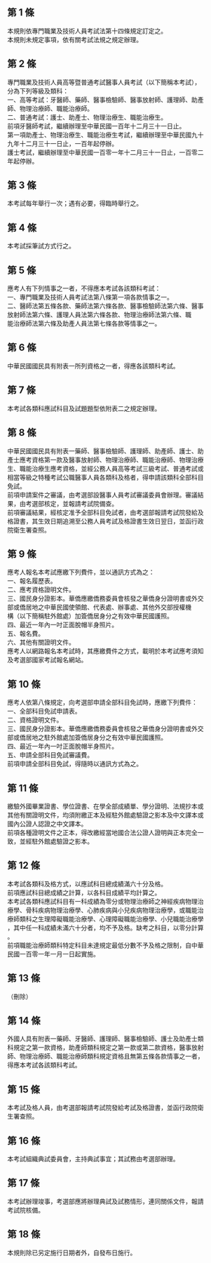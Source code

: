 第 1 條
-------
本規則依專門職業及技術人員考試法第十四條規定訂定之。   
本規則未規定事項，依有關考試法規之規定辦理。

第 2 條
-------
專門職業及技術人員高等暨普通考試醫事人員考試（以下簡稱本考試），  
分為下列等級及類科：  
一、高等考試：牙醫師、藥師、醫事檢驗師、醫事放射師、護理師、助產  
    師、物理治療師、職能治療師。  
二、普通考試：護士、助產士、物理治療生、職能治療生。  
前項牙醫師考試，繼續辦理至中華民國一百年十二月三十一日止。  
第一項助產士、物理治療生、職能治療生考試，繼續辦理至中華民國九十  
九年十二月三十一日止，一百年起停辦。  
護士考試，繼續辦理至中華民國一百零一年十二月三十一日止，一百零二  
年起停辦。

第 3 條
-------
本考試每年舉行一次；遇有必要，得臨時舉行之。

第 4 條
-------
本考試採筆試方式行之。

第 5 條
-------
應考人有下列情事之一者，不得應本考試各該類科考試：  
一、專門職業及技術人員考試法第八條第一項各款情事之一。  
二、醫師法第五條各款、藥師法第六條各款、醫事檢驗師法第六條、醫事  
    放射師法第六條、護理人員法第六條各款、物理治療師法第六條、職  
    能治療師法第六條及助產人員法第七條各款等情事之一。

第 6 條
-------
中華民國國民具有附表一所列資格之一者，得應各該類科考試。

第 7 條
-------
本考試各類科應試科目及試題題型依附表二之規定辦理。

第 8 條
-------
中華民國國民具有附表一藥師、醫事檢驗師、護理師、助產師、護士、助  
產士應考資格第一款及醫事放射師、物理治療師、職能治療師、物理治療  
生、職能治療生應考資格，並經公務人員高等考試三級考試、普通考試或  
相當等級之特種考試公職醫事人員各類科及格者，得申請該類科全部科目  
免試。  
前項申請案件之審議，由考選部設醫事人員考試審議委員會辦理。審議結  
果，由考選部核定，並報請考試院備查。  
前項審議結果，經核定准予全部科目免試者，由考選部報請考試院發給及  
格證書，其生效日期追溯至公務人員考試及格證書生效日翌日，並函行政  
院衛生署查照。

第 9 條
-------
應考人報名本考試應繳下列費件，並以通訊方式為之：  
一、報名履歷表。  
二、應考資格證明文件。  
三、國民身分證影本。華僑應繳僑務委員會核發之華僑身分證明書或外交  
    部或僑居地之中華民國使領館、代表處、辦事處、其他外交部授權機  
    構（以下簡稱駐外館處）加簽僑居身分之有效中華民國護照。  
四、最近一年內一吋正面脫帽半身照片。  
五、報名費。  
六、其他有關證明文件。  
應考人以網路報名本考試時，其應繳費件之方式，載明於本考試應考須知  
及考選部國家考試報名網站。

第 10 條
--------
應考人依第八條規定，向考選部申請全部科目免試時，應繳下列費件：  
一、全部科目免試申請表。  
二、資格證明文件。  
三、國民身分證影本。華僑應繳僑務委員會核發之華僑身分證明書或外交  
    部或僑居地之駐外館處加簽僑居身分之有效中華民國護照。  
四、最近一年內一吋正面脫帽半身照片。  
五、申請全部科目免試審議費。  
前項申請全部科目免試，得隨時以通訊方式為之。

第 11 條
--------
繳驗外國畢業證書、學位證書、在學全部成績單、學分證明、法規抄本或  
其他有關證明文件，均須附繳正本及經駐外館處驗證之影本及中文譯本或  
國內公證人認證之中文譯本。  
前項各種證明文件之正本，得改繳經當地國合法公證人證明與正本完全一  
致，並經駐外館處驗證之影本。

第 12 條
--------
本考試各類科及格方式，以應試科目總成績滿六十分及格。  
前項應試科目總成績之計算，以各科目成績平均計算之。  
本考試各類科應試科目有一科成績為零分或物理治療師之神經疾病物理治  
療學、骨科疾病物理治療學、心肺疾病與小兒疾病物理治療學，或職能治  
療師類科之生理障礙職能治療學、心理障礙職能治療學、小兒職能治療學  
，其中任一科成績未滿六十分者，均不予及格。缺考之科目，以零分計算  
。  
前項職能治療師類科特定科目未達規定最低分數不予及格之限制，自中華  
民國一百零一年一月一日起實施。

第 13 條
--------
（刪除）

第 14 條
--------
外國人具有附表一藥師、牙醫師、護理師、醫事檢驗師、護士及助產士類  
科規定之第一款資格，助產師類科規定之第一款或第二款資格，醫事放射  
師、物理治療師、職能治療師類科規定資格且無第五條各款情事之一者，  
得應本考試各該類科考試。

第 15 條
--------
本考試及格人員，由考選部報請考試院發給考試及格證書，並函行政院衛  
生署查照。

第 16 條
--------
本考試組織典試委員會，主持典試事宜；其試務由考選部辦理。

第 17 條
--------
本考試辦理竣事，考選部應將辦理典試及試務情形，連同關係文件，報請  
考試院核備。

第 18 條
--------
本規則除已另定施行日期者外，自發布日施行。

